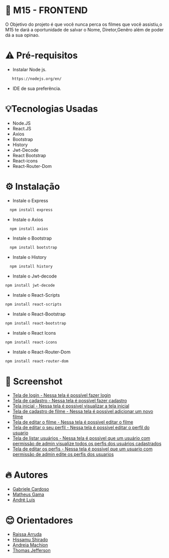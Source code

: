 
# 🚀 M15 - FRONTEND

O Objetivo do projeto é que você nunca perca os filmes que você assistiu,o M15 te dará a oportunidade de salvar o Nome, Diretor,Genêro além de poder dá a  sua opinao.  


# ⚠️ Pré-requisitos

*  Instalar Node js.

```bash
   https://nodejs.org/en/
```
* IDE de sua preferência.


# 💡Tecnologias Usadas

* Node.JS
* React.JS
* Axios 
* Bootstrap
* History
* Jwt-Decode
* React Bootstrap
* React-icons
* React-Router-Dom






# ⚙️ Instalação


* Instale o  Express

```bash
  npm install express 
```
 * Instale o Axios

```bash
  npm install axios
```

* Instale o Bootstrap

```bash
  npm install bootstrap
```
* Instale o History

```bash
  npm install history
```
* Instale o Jwt-decode

```bash
npm install jwt-decode
```
* Instale o React-Scripts

```bash
npm install react-scripts
```

* Instale o React-Bootstrap

```bash
npm install react-bootstrap
```

* Instale o React Icons

```bash
npm install react-icons

```
* Instale o React-Router-Dom

```bash
npm install react-router-dom
```











    
# 🎥 Screenshot

- [Tela de login - Nessa tela é possível fazer login](https://drive.google.com/file/d/19eSdDe-L1BQQhma8UJ_GZahaBzBBehnO/view?usp=sharing) 
- [Tela de cadastro - Nessa tela é possível fazer cadastro ](https://drive.google.com/file/d/1gE6ZKpexrb3rcOfsGJ1mx0po3bPEOW6P/view?usp=sharing) 
- [Tela inicial - Nessa tela é possivel visualizar a tela inicial](https://drive.google.com/file/d/1aU1i4a2Ay0wP3Cc4V64N50jH_uwKPXYi/view?usp=sharing) 
- [Tela de cadastro de filme - Nessa tela é possivel adicionar um novo filme](https://drive.google.com/file/d/1Iy7er6xhTxp1ZWqoqMEj1EsBKcSGUfpd/view?usp=sharing) 
- [Tela de editar o filme - Nessa tela é possivel editar o filme](https://drive.google.com/file/d/1WEBVjmV_TpqDWeIYHTH1_51hAnX3SRej/view?usp=sharing) 
- [Tela de editar o seu perfil - Nessa tela é possivel editar o perfil do usuario](https://drive.google.com/file/d/1dftRoyz6Yhds8hqTd4r7L4yy1vmWEHKL/view?usp=sharing) 
- [Tela de listar usuários - Nessa tela é possivel que um usuário com permissão de admin visualize todos os  perfis dos usuários cadastrados](https://drive.google.com/file/d/1_uwby3gb9QJjDLgq1AMtQ4sZuq0JCbTX/view?usp=sharing) 
- [Tela de editar os perfis - Nessa tela é possivel que um usuario com permissão de admin edite os perfis dos usuarios](https://drive.google.com/file/d/1gjnvZtdxAEy8IrAo-LcLNXP5NHP8V2Di/view?usp=sharing) 


# 🔥 Autores

- [Gabriele Cardoso](https://github.com/2433461)
- [Matheus Gama](https://github.com/MatheusGama01)
- [André Luis](https://github.com/andreluizang)
 # 😊  Orientadores 
 
- [Raissa Arruda]()
- [Hissamu Shirado]()
- [Andreia Machion]()
- [Thomas Jefferson]()
